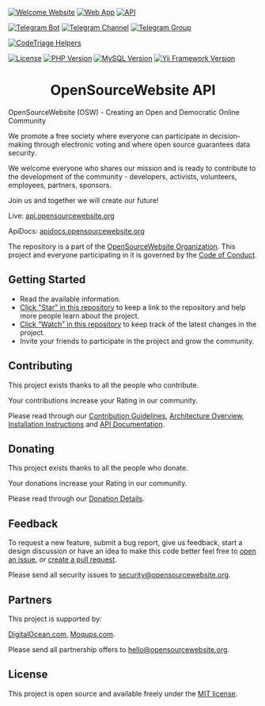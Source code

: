 [![Welcome Website](https://img.shields.io/badge/Welcome_Website-opensourcewebsite.org-blue.svg?style=flat-square])](https://opensourcewebsite.org)
[![Web App](https://img.shields.io/badge/Web_App-app.opensourcewebsite.org-blue.svg?style=flat-square])](https://app.opensourcewebsite.org)
[![API](https://img.shields.io/badge/API-api.opensourcewebsite.org-blue.svg?style=flat-square&logo=telegram)](https://api.opensourcewebsite.org)

[![Telegram Bot](https://img.shields.io/badge/Telegram_Bot-opensourcewebsite__bot-blue.svg?style=flat-square&logo=telegram)](https://t.me/opensourcewebsite_bot)
[![Telegram Channel](https://img.shields.io/badge/Telegram_Channel-opensourcewebsite-blue.svg?style=flat-square&logo=telegram)](https://t.me/opensourcewebsite)
[![Telegram Group](https://img.shields.io/badge/Telegram_Group-opensourcewebsite-blue.svg?style=flat-square&logo=telegram)](https://t.me/+2ZrW2NKBBKU2YmY9)

[![CodeTriage Helpers](https://www.codetriage.com/opensourcewebsite-org/opensourcewebsite-org/badges/users.svg)](https://www.codetriage.com/opensourcewebsite-org/opensourcewebsite-org)

[![License](https://img.shields.io/badge/License-MIT-brightgreen.svg?style=flat-square)](LICENSE.md)
[![PHP Version](https://img.shields.io/badge/PHP-8.3-blue.svg?style=flat-square&logo=php)](https://www.php.net)
[![MySQL Version](https://img.shields.io/badge/MySQL-8-blue.svg?style=flat-square&logo=mysql)](https://www.mysql.com)
[![Yii Framework Version](https://img.shields.io/badge/Yii_Framework-2.0-blue.svg?style=flat-square)](https://www.yiiframework.com)

<h1 align="center">OpenSourceWebsite API</h1>

OpenSourceWebsite (OSW) - Creating an Open and Democratic Online Community

We promote a free society where everyone can participate in decision-making through electronic voting and where open source guarantees data security.

We welcome everyone who shares our mission and is ready to contribute to the development of the community - developers, activists, volunteers, employees, partners, sponsors.

Join us and together we will create our future!

Live: [api.opensourcewebsite.org](https://api.opensourcewebsite.org)

ApiDocs: [apidocs.opensourcewebsite.org](https://apidocs.opensourcewebsite.org)

The repository is a part of the [OpenSourceWebsite Organization](https://github.com/opensourcewebsite-org). This project and everyone participating in it is governed by the [Code of Conduct](CODE_OF_CONDUCT.md).

## Getting Started

- Read the available information.
- [Click "Star" in this repository](https://help.github.com/en/github/getting-started-with-github/saving-repositories-with-stars) to keep a link to the repository and help more people learn about the project.
- [Click “Watch” in this repository](https://help.github.com/en/github/receiving-notifications-about-activity-on-github/watching-and-unwatching-repositories) to keep track of the latest changes in the project.
- Invite your friends to participate in the project and grow the community.

## Contributing

This project exists thanks to all the people who contribute.

Your contributions increase your Rating in our community.

Please read through our [Contribution Guidelines](CONTRIBUTING.md), [Architecture Overview](ARCHITECTURE.md), [Installation Instructions](INSTALL.md) and [API Documentation](https://github.com/opensourcewebsite-org/apidocs-opensourcewebsite-org/).

## Donating

This project exists thanks to all the people who donate.

Your donations increase your Rating in our community.

Please read through our [Donation Details](DONATE.md).

## Feedback

To request a new feature, submit a bug report, give us feedback, start a design discussion or have an idea to make this code better feel free to [open an issue](https://github.com/opensourcewebsite-org/opensourcewebsite-org/issues), or [create a pull request](https://github.com/opensourcewebsite-org/opensourcewebsite-org/pulls).

Please send all security issues to [security@opensourcewebsite.org](mailto:security@opensourcewebsite.org).

## Partners

This project is supported by:

[DigitalOcean.com](https://m.do.co/c/4d16b1d56809), [Moqups.com](https://moqups.com).

Please send all partnership offers to [hello@opensourcewebsite.org](mailto:hello@opensourcewebsite.org).

## License

This project is open source and available freely under the [MIT license](LICENSE.md).
